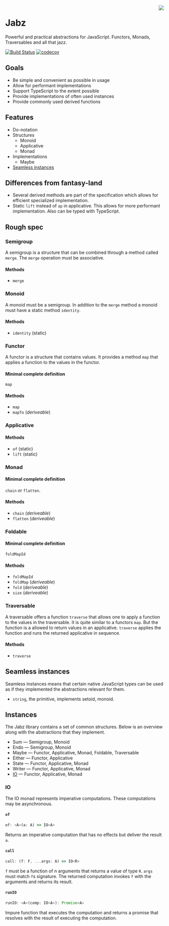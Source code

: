 <img align="right" src="https://avatars0.githubusercontent.com/u/21360882?v=3&s=200">

# Jabz

Powerful and practical abstractions for JavaScript. Functors, Monads,
Traversables and all that jazz.

[![Build Status](https://travis-ci.org/Funkia/jabz.svg?branch=master)](https://travis-ci.org/Funkia/jabz)
[![codecov](https://codecov.io/gh/Funkia/jabz/branch/master/graph/badge.svg)](https://codecov.io/gh/Funkia/jabz)

## Goals

* Be simple and convenient as possible in usage
* Allow for performant implementations
* Support TypeScript to the extent possible
* Provide implementations of often used instances
* Provide commonly used derived functions

## Features

* Do-notation
* Structures
  * Monoid
  * Applicative
  * Monad
* Implementations
  * Maybe
* [Seamless instances](#seamless-instances)

## Differences from fantasy-land

* Several derived methods are part of the specification which allows
  for efficient specialized implementation.
* Static `lift` instead of `ap` in applicative. This allows for more
  performant implementation. Also can be typed with TypeScript.

## Rough spec

### Semigroup

A semigroup is a structure that can be combined through a method
called `merge`. The `merge` operation must be associative.

#### Methods

* `merge`

### Monoid

A monoid must be a semigroup. In addition to the `merge` method a
monoid must have a static method `identity`.

#### Methods

* `identity` (static)

### Functor

A functor is a structure that contains values. It provides a method
`map` that applies a function to the values in the functor.

#### Minimal complete definition

`map`

#### Methods

* `map`
* `mapTo` (_deriveable_)

### Applicative

#### Methods

* `of` (static)
* `lift` (static)

### Monad

#### Minimal complete definition

`chain` or `flatten`.

#### Methods

* `chain` (_deriveable_)
* `flatten` (_deriveable_)

### Foldable

#### Minimal complete definition

`foldMapId`

#### Methods

* `foldMapId`
* `foldMap` (_deriveable_)
* `fold` (_deriveable_)
* `size` (_deriveable_)

### Traversable

A traversable offers a function `traverse` that allows one to apply a
function to the values in the traversable. It is quite similar to a
functors `map`. But the function is a allowed to return values in an
applicative. `traverse` applies the function and runs the returned
applicative in sequence.

#### Methods

* `traverse`


## Seamless instances

Seamless instances means that certain native JavaScript types can be
used as if they implemented the abstractions relevant for them.

* `string`, the primitive, implements setoid, monoid.

## Instances

The Jabz library contains a set of common structures. Below is an
overview along with the abstractions that they implement.

* Sum — Semigroup, Monoid
* Endo — Semigroup, Monoid
* Maybe — Functor, Applicative, Monad, Foldable, Traversable
* Either — Functor, Applicative
* State — Functor, Applicative, Monad
* Writer — Functor, Applicative, Monad
* [IO](#IO) — Functor, Applicative, Monad

### IO

The IO monad represents imperative computations. These computations
may be asynchronous.

#### `of`

```ts
of: <A>(a: A) => IO<A>
```

Returns an imperative computation that has no effects but deliver the
result `a`.

#### `call`

```ts
call: (f: F, ...args: A) => IO<R>
```

`f` must be a function of _n_ arguments that returns a value of type
`R`. `args` must match `f`s signature. The returned computation
invokes `f` with the arguments and returns its result.

#### `runIO`

```ts
runIO: <A>(comp: IO<A>): Promise<A>
```

Impure function that executes the computation and returns a promise
that resolves with the result of executing the computation.
